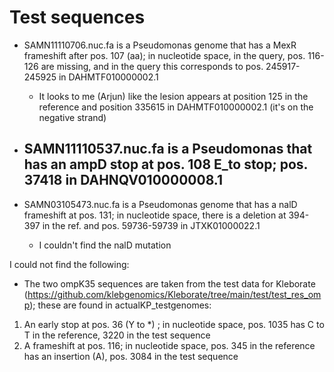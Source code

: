 # Test sequences

- SAMN11110706.nuc.fa is a Pseudomonas genome that has a MexR frameshift after pos. 107 (aa); in nucleotide space, in the query, pos. 116-126 are missing, and in the query this corresponds to pos. 245917-245925 in DAHMTF010000002.1
    - It looks to me (Arjun) like the lesion appears at position 125 in the reference and position 335615 in DAHMTF010000002.1 (it's on the negative strand)

- SAMN11110537.nuc.fa is a Pseudomonas that has an ampD stop at pos. 108 E_to stop; pos. 37418 in DAHNQV010000008.1
    - 

- SAMN03105473.nuc.fa is a Pseudomonas genome that has a nalD frameshift at pos. 131; in nucleotide space, there is a deletion at 394-397 in the ref. and pos. 59736-59739 in JTXK01000022.1
    - I couldn't find the nalD mutation

I could not find the following:
- The two ompK35 sequences are taken from the test data for Kleborate (https://github.com/klebgenomics/Kleborate/tree/main/test/test_res_omp); these are found in actualKP_testgenomes:
1. An early stop at pos. 36 (Y to *) ; in nucleotide space, pos. 1035 has C to T in the reference, 3220 in the test sequence
2. A frameshift at pos. 116; in nucleotide space, pos. 345 in the reference has an insertion (A), pos. 3084 in the test sequence
